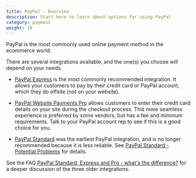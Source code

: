 ```yaml
---
title: PayPal - Overview 
description: Start here to learn about options for using PayPal
category: payment 
weight: 10
---
```


PayPal is the most commonly used online payment method in the ecommerce world.

There are several integrations available, and the one(s) you choose will depend on your needs.

- [PayPal Express](/user/payment/paypal_express_checkout/) is the most commonly recommended integration.  It allows your customers to pay by their credit card or PayPal account, which they do offsite (not on your website).

- [PayPal Website Payments Pro]() allows customers to enter their credit card details on your site during the checkout process.  This more seamless experience is preferred by some vendors, but has a fee and minimum requirements.  Talk to your PayPal account rep to see if this is a good choice for you. 

- [PayPal Standard]() was the earliest PayPal integration, and is no longer recommended because it is less reliable.  See [PayPal Standard - Potential Problems](/user/payment/paypal_standard/) for details.

See the FAQ [PayPal Standard, Express and Pro - what's the difference?](/user/payment/paypal/) for a deeper discussion of the three older integrations. 

